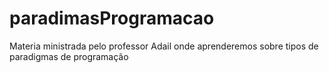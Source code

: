# paradimasProgramacao

Materia ministrada pelo professor Adail onde aprenderemos sobre tipos de paradigmas de programação
